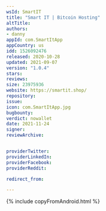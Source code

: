```yaml
---
wsId: SmartIT
title: "Smart IT | Bitcoin Hosting"
altTitle: 
authors:
- danny
appId: com.SmartItApp
appCountry: us
idd: 1526092476
released: 2020-10-28
updated: 2021-09-07
version: "1.0.4"
stars: 
reviews: 
size: 23975936
website: https://smartit.shop/
repository: 
issue: 
icon: com.SmartItApp.jpg
bugbounty: 
verdict: nowallet
date: 2021-11-24
signer: 
reviewArchive:


providerTwitter: 
providerLinkedIn: 
providerFacebook: 
providerReddit: 

redirect_from:

---
```



{% include copyFromAndroid.html %}